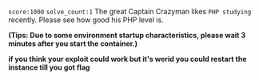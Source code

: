 `score:1000` `solve_count:1`
The great Captain Crazyman likes `PHP studying` recently. Please see how good his PHP level is.

**(Tips: Due to some environment startup characteristics, please wait 3 minutes after you start the container.)**

**if you think your exploit could work but it's werid you could restart the instance till you got flag**
